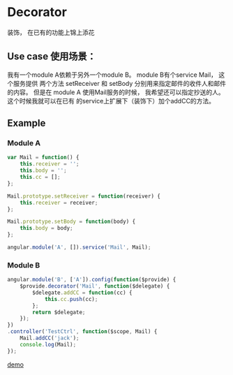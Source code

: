 # Decorator

装饰， 在已有的功能上锦上添花

## Use case 使用场景：

我有一个module A依赖于另外一个module B。 module B有个service Mail， 这个服务提供
两个方法 setReceiver 和 setBody 分别用来指定邮件的收件人和邮件的内容。 但是在
module A 使用Mail服务的时候， 我希望还可以指定抄送的人。 这个时候我就可以在已有
的service上扩展下（装饰下）加个addCC的方法。

## Example

### Module A

```js
var Mail = function() {
    this.receiver = '';
    this.body = '';
    this.cc = [];
};

Mail.prototype.setReceiver = function(receiver) {
    this.receiver = receiver;
};

Mail.prototype.setBody = function(body) {
    this.body = body;
};

angular.module('A', []).service('Mail', Mail);
```

### Module B
```js
angular.module('B', ['A']).config(function($provide) {
    $provide.decorator('Mail', function($delegate) {
        $delegate.addCC = function(cc) {
            this.cc.push(cc);
        };
        return $delegate;
    });
})
.controller('TestCtrl', function($scope, Mail) {
    Mail.addCC('jack');
    console.log(Mail);
});
```
[demo](http://plnkr.co/C5lWho67ORU7rhRNHO5F)
